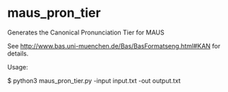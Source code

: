 maus_pron_tier
==============

Generates the Canonical Pronunciation Tier for MAUS

See http://www.bas.uni-muenchen.de/Bas/BasFormatseng.html#KAN for details.

Usage:

$ python3 maus_pron_tier.py -input input.txt -out output.txt
